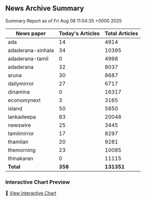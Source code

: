 <!-- @format -->

## News Archive Summary

Summary Report as of Fri Aug 08 11:54:35 +0000 2025

| News paper         | Today's Articles | Total Articles |
|--------------------|------------------|----------------|
| ada               | 14          | 4914        |
| adaderana-sinhala               | 34          | 10395        |
| adaderana-tamil               | 0          | 4998        |
| adaderana               | 32          | 8037        |
| aruna               | 30          | 8687        |
| dailymirror               | 27          | 6717        |
| dinamina               | 0          | 16317        |
| economynext               | 3          | 3165        |
| island               | 50          | 5850        |
| lankadeepa               | 83          | 20048        |
| newswire               | 25          | 3445        |
| tamilmirror               | 17          | 8297        |
| thamilan               | 20          | 9281        |
| themorning               | 23          | 10085        |
| thinakaran               | 0          | 11115        |
| **Total**          | **358**      | **131351** |

### Interactive Chart Preview
🔗 [View Interactive Chart](https://itscharukadeshan.github.io/sl_news_archive_data/news_chart_by_newspaper.html)

